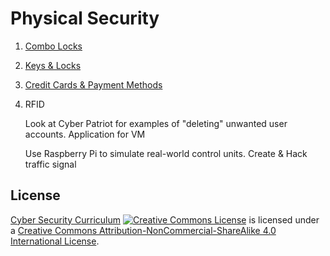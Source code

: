 # Physical Security

1. [Combo Locks](combo_locks.md)
1. [Keys & Locks](keys.md)
1. [Credit Cards & Payment Methods](credit_cards.md)
1. RFID


	Look at Cyber Patriot for examples of "deleting" unwanted user accounts.
		Application for VM




	Use Raspberry Pi to simulate real-world
	control units.
		Create & Hack traffic signal

## License
[Cyber Security Curriculum](https://github.com/DerekBabb/CyberSecurity) <a rel="license" href="http://creativecommons.org/licenses/by-nc-sa/4.0/"><img alt="Creative Commons License" style="border-width:0" src="https://i.creativecommons.org/l/by-nc-sa/4.0/88x31.png" /></a> is licensed under a <a rel="license" href="http://creativecommons.org/licenses/by-nc-sa/4.0/">Creative Commons Attribution-NonCommercial-ShareAlike 4.0 International License</a>.
